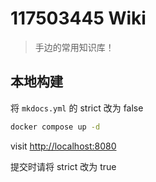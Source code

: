 # 117503445 Wiki

> 手边的常用知识库！

## 本地构建

将 `mkdocs.yml` 的 strict 改为 false

```sh
docker compose up -d
```

visit <http://localhost:8080>

提交时请将 strict 改为 true
